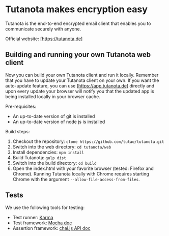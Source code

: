 # Tutanota makes encryption easy

Tutanota is the end-to-end encrypted email client that enables you to communicate securely with anyone.

Official website: [https://tutanota.de]

## Building and running your own Tutanota web client

Now you can build your own Tutanota client and run it locally. Remember that you have to update your Tutanota client on your own. If you want the auto-update feature, you can use [https://app.tutanota.de] directly and upon every update your browser will notify you that the updated app is being installed locally in your browser cache.

Pre-requisites:
* An up-to-date version of git is installed
* An up-to-date version of node js is installed

Build steps:

1. Checkout the repository: `clone https://github.com/tutao/tutanota.git`
2. Switch into the web directory: `cd tutanota/web`
3. Install dependencies: `npm install`
4. Build Tutanota: `gulp dist`
5. Switch into the build directory: `cd build`
6. Open the index.html with your favorite browser (tested: Firefox and Chrome). Running Tutanota locally with Chrome requires starting Chrome with the argument `--allow-file-access-from-files`.

## Tests

We use the following tools for testing:
* Test runner: [Karma](http://karma-runner.github.io/)
* Test framework: [Mocha doc](http://chaijs.com/api/assert/)
* Assertion framework: [chai.js API doc](http://chaijs.com/api/assert/)
